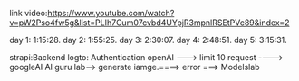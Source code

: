 link video:https://www.youtube.com/watch?v=pW2Pso4fw5g&list=PLIh7Cum07cvbd4UYpjR3mpnlRSEtPVc89&index=2

day 1:   1:15:28.
day 2:   1:55:25.
day 3:   2:30:07.
day 4:   2:48:51.
day 5:   3:15:31.


strapi:Backend
logto: Authentication
openAI ---> limit 10 request ----> googleAI
AI guru lab--> generate iamge.====> error ===> Modelslab

